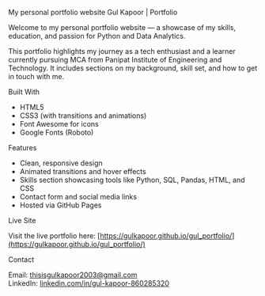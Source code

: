 
My personal portfolio website
Gul Kapoor | Portfolio

Welcome to my personal portfolio website — a showcase of my skills, education, and passion for Python and Data Analytics.  

This portfolio highlights my journey as a tech enthusiast and a learner currently pursuing MCA from Panipat Institute of Engineering and Technology. It includes sections on my background, skill set, and how to get in touch with me.

 Built With

- HTML5
- CSS3 (with transitions and animations)
- Font Awesome for icons
- Google Fonts (Roboto)

 Features

- Clean, responsive design
- Animated transitions and hover effects
- Skills section showcasing tools like Python, SQL, Pandas, HTML, and CSS
- Contact form and social media links
- Hosted via GitHub Pages

 Live Site

Visit the live portfolio here: [https://gulkapoor.github.io/gul_portfolio/](https://gulkapoor.github.io/gul_portfolio/)

 Contact

Email: [thisisgulkapoor2003@gmail.com](mailto:thisisgulkapoor2003@gmail.com)  
LinkedIn: [linkedin.com/in/gul-kapoor-860285320](https://www.linkedin.com/in/gul-kapoor-860285320)



